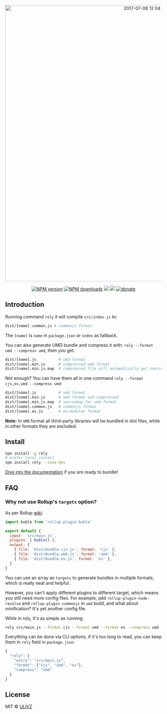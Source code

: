 <p align="center">
<img width="886" alt="2017-07-08 12 04 59" src="https://user-images.githubusercontent.com/8784712/27982511-c77326d6-63d5-11e7-90fc-5d162d52cd7a.png">
</p>

<p align="center">
<a href="https://npmjs.com/package/roly"><img src="https://img.shields.io/npm/v/roly.svg?style=flat-square" alt="NPM version"></a>
<a href="https://npmjs.com/package/roly"><img src="https://img.shields.io/npm/dm/roly.svg?style=flat-square" alt="NPM downloads"></a>
<a href="https://circleci.com/gh/egoist/roly/tree/master"><img src="https://img.shields.io/circleci/project/egoist/roly/master.svg?style=flat-square"></a>
<a href="https://codecov.io/gh/egoist/roly"><img src="https://img.shields.io/codecov/c/github/egoist/roly.svg?style=flat-square"></a>
<a href="https://github.com/egoist/donate"><img src="https://img.shields.io/badge/$-donate-ff69b4.svg?maxAge=2592000&amp;style=flat-square" alt="donate"></a>

</p>

## Introduction

Running command `roly` it will compile `src/index.js` to:

```bash
dist/[name].common.js # commonjs format
```

The `[name]` is `name` in `package.json` or `index` as fallback.

You can also generate UMD bundle and compress it with: `roly --format umd --compress umd`, then you get:

```bash
dist/[name].js          # umd format
dist/[name].min.js      # compressed umd format
dist/[name].min.js.map  # compressed file will automatically get sourcemaps
```

Not enough? You can have them all in one command `roly --format cjs,es,umd --compress umd`:

```bash
dist/[name].js          # umd format
dist/[name].min.js      # umd format and compressed
dist/[name].min.js.map  # sourcemap for umd format
dist/[name].common.js   # commonjs format
dist/[name].es.js       # es-modules format
```

**Note:** In `UMD` format all third-party libraries will be bundled in dist files, while in other formats they are excluded.

## Install

```bash
npm install -g roly
# prefer local install
npm install roly --save-dev
```

[Dive into the documentation](https://egoistian.com/roly/) if you are ready to bundle!

## FAQ

### Why not use Rollup's `targets` option?

As per Rollup [wiki](https://github.com/rollup/rollup/wiki/Command-Line-Interface#targets):

```js
import buble from 'rollup-plugin-buble'

export default {
  input: 'src/main.js',
  plugins: [ buble() ],
  output: [
    { file: 'dist/bundle.cjs.js', format: 'cjs' },
    { file: 'dist/bundle.umd.js', format: 'umd' },
    { file: 'dist/bundle.es.js', format: 'es' },
  ]
}
```

You can use an array as `targets` to generate bundles in multiple formats, which is really neat and helpful.

However, you can't apply different plugins to different target, which means you still need more config files. For example, add `rollup-plugin-node-resolve` and `rollup-plugin-commonjs` in `umd` build, and what about minification? It's yet another config file.

While in roly, it's as simple as running:

```bash
roly src/main.js --format cjs --format umd --format es --compress umd
```

Everything can be done via CLI options, if it's too long to read, you can keep them in `roly` field in `package.json`:

```js
{
  "roly": {
    "entry": "src/main.js",
    "format": ["cjs", "umd", "es"],
    "compress": "umd"
  }
}
```

## License

MIT © [ULIVZ](https://github.com/ulivz)
